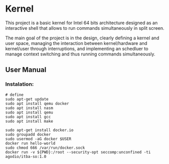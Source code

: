 # Kernel

This project is a basic kernel for Intel 64 bits architecture designed as an interactive shell that allows to run commands simultaneously in split screen. 

The main goal of the project is in the design, clearly defining a kernel and user space, managing the interaction between kernel/hardware and kernel/user through interruptions, and implementing an schedluer to manage context switching and thus running commands simultaneously.


## User Manual

### Instalation:

```console
# define
sudo apt-get update
sudo apt install qemu docker
sudo apt install nasm
sudo apt install qemu
sudo apt install gcc
sudo apt install make

sudo apt-get install docker.io
sudo groupadd docker
sudo usermod -aG docker $USER
docker run hello-world
sudo chmod 666 /var/run/docker.sock
docker run -v ${PWD}:/root --security-opt seccomp:unconfined -ti agodio/itba-so:1.0

```
